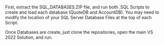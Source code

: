 First, extract the SQL_DATABASES.ZIP file, and run both .SQL Scripts to create and load each database (QuoteDB and AccountDB).  You may need
to modify the location of your SQL Server Database Files at the top of each Script.

Once Databases are create, just clone the repositories, open the main VS 2022 Solution, and run. 
